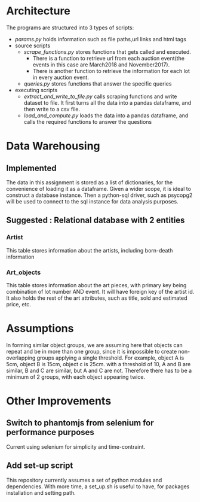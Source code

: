 # Architecture
The programs are structured into 3 types of scripts:
- *params.py* holds information such as file paths,url links and html tags
- source scripts
	- *scrape_functions.py* stores functions that gets called and executed. 
		- There is a function to retrieve url from each auction event(the events in this case are March2018 and November2017).
		- There is another function to retrieve the information for each lot in every auction event. 
	- *queries.py* stores functions that answer the specific queries
- executing scripts
	- *extract_and_write_to_file.py* calls scraping functions and write dataset to file. It first turns all the data into a pandas dataframe, and then write to a csv file.   
	- *load_and_compute.py* loads the data into a pandas dataframe, and calls the required functions to answer the questions

# Data Warehousing
## Implemented
The data in this assignment is stored as a list of dictionaries, for the convenience of loading it as a dataframe. Given a wider scope, it is ideal to construct a database instance. Then a python-sql driver, such as psycopg2 will be used to connect to the sql instance for data analysis purposes.
## Suggested : Relational database with 2 entities
### Artist
This table stores information about the artists, including born-death information 
### Art_objects  	
This table stores information about the art pieces, with primary key being combination of lot number AND event. It will have foreign key of the artist id. It also holds the rest of the art attributes, such as title, sold and estimated price, etc.

# Assumptions
In forming similar object groups, we are assuming here that objects can repeat and be in more than one group, since it is impossible to create non-overlapping groups applying a single threshold. For example, object A is 5cm, object B is 15cm, object c is 25cm. with a threshold of 10, A and B are similar, B and C are similar, but A and C are not. Therefore there has to be a minimum of 2 groups, with each object appearing twice. 

# Other Improvements
## Switch to phantomjs from selenium for performance purposes
Current using selenium for simplicity and time-contraint.
## Add set-up script
This repository currently assumes a set of python modules and dependencies. With more time, a set_up.sh is useful to have, for packages installation and setting path. 


